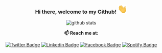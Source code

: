 <div align="center">

  ### Hi there, welcome to my Github! <img src="https://github.com/ABSphreak/ABSphreak/blob/master/gifs/Hi.gif" width="30px">
  ![github stats](https://github-readme-stats.vercel.app/api?username=viartemev&show_icons=true)

</div>  

<div align="center">
  
  **📫 Reach me at:**<br>

  [![Twitter Badge](https://img.shields.io/badge/-Twitter-1ca0f1?style=flat-square&labelColor=1ca0f1&logo=twitter&logoColor=white&link=https://twitter.com/opakholis)](https://twitter.com/opakholis)
  [![Linkedin Badge](https://img.shields.io/badge/-LinkedIn-blue?style=flat-square&logo=Linkedin&logoColor=white&link=https://www.linkedin.com/in/opakholis/)](https://www.linkedin.com/in/opakholis)
  [![Facebook  Badge](https://img.shields.io/badge/Facebook-%231877F2.svg?&style=flat-square&logo=facebook&logoColor=white)](https://facebook.com/opakholis)
  [![Spotify Badge](https://img.shields.io/badge/Spotify-%231ED760.svg?&style=flat-square&logo=spotify&logoColor=white)](https://open.spotify.com/user/xil3nxol9wadm6lgyw5qv1l2h?si=QDNUS80iR4C97B-tQVLJDw)

</div>
